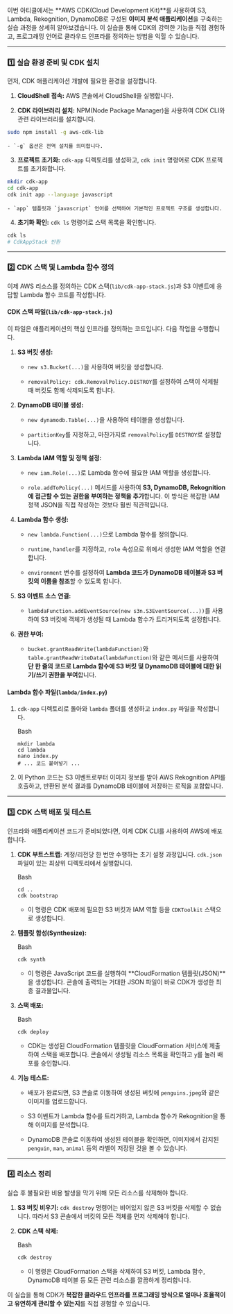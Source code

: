 
이번 아티클에서는 **AWS CDK(Cloud Development Kit)**를 사용하여 S3, Lambda, Rekognition, DynamoDB로 구성된 **이미지 분석 애플리케이션**을 구축하는 실습 과정을 상세히 알아보겠습니다. 이 실습을 통해 CDK의 강력한 기능을 직접 경험하고, 프로그래밍 언어로 클라우드 인프라를 정의하는 방법을 익힐 수 있습니다.

---

### 1️⃣ 실습 환경 준비 및 CDK 설치

먼저, CDK 애플리케이션 개발에 필요한 환경을 설정합니다.

1. **CloudShell 접속:** AWS 콘솔에서 CloudShell을 실행합니다.
    
2. **CDK 라이브러리 설치:** NPM(Node Package Manager)을 사용하여 CDK CLI와 관련 라이브러리를 설치합니다.

```Bash
sudo npm install -g aws-cdk-lib
```
    
    - `-g` 옵션은 전역 설치를 의미합니다.
        
3. **프로젝트 초기화:** `cdk-app` 디렉토리를 생성하고, `cdk init` 명령어로 CDK 프로젝트를 초기화합니다.

```Bash
mkdir cdk-app
cd cdk-app
cdk init app --language javascript
```
    
    - `app` 템플릿과 `javascript` 언어를 선택하여 기본적인 프로젝트 구조를 생성합니다.

4. **초기화 확인:** `cdk ls` 명령어로 스택 목록을 확인합니다.
```Bash
cdk ls
# CdkAppStack 반환
```

---

### 2️⃣ CDK 스택 및 Lambda 함수 정의

이제 AWS 리소스를 정의하는 CDK 스택(`lib/cdk-app-stack.js`)과 S3 이벤트에 응답할 Lambda 함수 코드를 작성합니다.

#### **CDK 스택 파일(`lib/cdk-app-stack.js`)**

이 파일은 애플리케이션의 핵심 인프라를 정의하는 코드입니다. 다음 작업을 수행합니다.

1. **S3 버킷 생성:**
    
    - `new s3.Bucket(...)`을 사용하여 버킷을 생성합니다.
        
    - `removalPolicy: cdk.RemovalPolicy.DESTROY`를 설정하여 스택이 삭제될 때 버킷도 함께 삭제되도록 합니다.
        
2. **DynamoDB 테이블 생성:**
    
    - `new dynamodb.Table(...)`을 사용하여 테이블을 생성합니다.
        
    - `partitionKey`를 지정하고, 마찬가지로 `removalPolicy`를 `DESTROY`로 설정합니다.
        
3. **Lambda IAM 역할 및 정책 설정:**
    
    - `new iam.Role(...)`로 Lambda 함수에 필요한 IAM 역할을 생성합니다.
        
    - `role.addToPolicy(...)` 메서드를 사용하여 **S3, DynamoDB, Rekognition에 접근할 수 있는 권한을 부여하는 정책을 추가**합니다. 이 방식은 복잡한 IAM 정책 JSON을 직접 작성하는 것보다 훨씬 직관적입니다.
        
4. **Lambda 함수 생성:**
    
    - `new lambda.Function(...)`으로 Lambda 함수를 정의합니다.
        
    - `runtime`, `handler`를 지정하고, `role` 속성으로 위에서 생성한 IAM 역할을 연결합니다.
        
    - `environment` 변수를 설정하여 **Lambda 코드가 DynamoDB 테이블과 S3 버킷의 이름을 참조**할 수 있도록 합니다.
        
5. **S3 이벤트 소스 연결:**
    
    - `lambdaFunction.addEventSource(new s3n.S3EventSource(...))`를 사용하여 S3 버킷에 객체가 생성될 때 Lambda 함수가 트리거되도록 설정합니다.
        
6. **권한 부여:**
    
    - `bucket.grantReadWrite(lambdaFunction)`와 `table.grantReadWriteData(lambdaFunction)`와 같은 메서드를 사용하여 **단 한 줄의 코드로 Lambda 함수에 S3 버킷 및 DynamoDB 테이블에 대한 읽기/쓰기 권한을 부여**합니다.
        

#### **Lambda 함수 파일(`lambda/index.py`)**

1. `cdk-app` 디렉토리로 돌아와 `lambda` 폴더를 생성하고 `index.py` 파일을 작성합니다.
    
    Bash
    
    ```
    mkdir lambda
    cd lambda
    nano index.py
    # ... 코드 붙여넣기 ...
    ```
    
2. 이 Python 코드는 S3 이벤트로부터 이미지 정보를 받아 AWS Rekognition API를 호출하고, 반환된 분석 결과를 DynamoDB 테이블에 저장하는 로직을 포함합니다.
    

---

### 3️⃣ CDK 스택 배포 및 테스트

인프라와 애플리케이션 코드가 준비되었다면, 이제 CDK CLI를 사용하여 AWS에 배포합니다.

1. **CDK 부트스트랩:** 계정/리전당 한 번만 수행하는 초기 설정 과정입니다. `cdk.json` 파일이 있는 최상위 디렉토리에서 실행합니다.
    
    Bash
    
    ```
    cd ..
    cdk bootstrap
    ```
    
    - 이 명령은 CDK 배포에 필요한 S3 버킷과 IAM 역할 등을 `CDKToolkit` 스택으로 생성합니다.
        
2. **템플릿 합성(Synthesize):**
    
    Bash
    
    ```
    cdk synth
    ```
    
    - 이 명령은 JavaScript 코드를 실행하여 **CloudFormation 템플릿(JSON)**을 생성합니다. 콘솔에 출력되는 거대한 JSON 파일이 바로 CDK가 생성한 최종 결과물입니다.
        
3. **스택 배포:**
    
    Bash
    
    ```
    cdk deploy
    ```
    
    - CDK는 생성된 CloudFormation 템플릿을 CloudFormation 서비스에 제출하여 스택을 배포합니다. 콘솔에서 생성될 리소스 목록을 확인하고 `y`를 눌러 배포를 승인합니다.
        
4. **기능 테스트:**
    
    - 배포가 완료되면, S3 콘솔로 이동하여 생성된 버킷에 `penguins.jpeg`와 같은 이미지를 업로드합니다.
        
    - S3 이벤트가 Lambda 함수를 트리거하고, Lambda 함수가 Rekognition을 통해 이미지를 분석합니다.
        
    - DynamoDB 콘솔로 이동하여 생성된 테이블을 확인하면, 이미지에서 감지된 `penguin`, `man`, `animal` 등의 라벨이 저장된 것을 볼 수 있습니다.
        

---

### 4️⃣ 리소스 정리

실습 후 불필요한 비용 발생을 막기 위해 모든 리소스를 삭제해야 합니다.

1. **S3 버킷 비우기:** `cdk destroy` 명령어는 비어있지 않은 S3 버킷을 삭제할 수 없습니다. 따라서 S3 콘솔에서 버킷의 모든 객체를 먼저 삭제해야 합니다.
    
2. **CDK 스택 삭제:**
    
    Bash
    
    ```
    cdk destroy
    ```
    
    - 이 명령은 CloudFormation 스택을 삭제하여 S3 버킷, Lambda 함수, DynamoDB 테이블 등 모든 관련 리소스를 깔끔하게 정리합니다.
        

이 실습을 통해 CDK가 **복잡한 클라우드 인프라를 프로그래밍 방식으로 얼마나 효율적이고 유연하게 관리할 수 있는지**를 직접 경험할 수 있습니다.